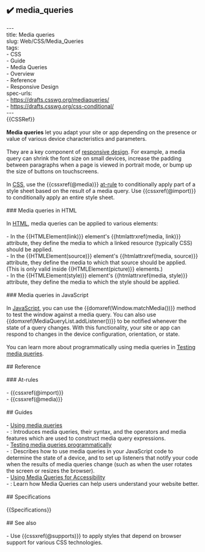 ## ✔️ media_queries 
 ---<br/>title: Media queries<br/>slug: Web/CSS/Media_Queries<br/>tags:<br/>  - CSS<br/>  - Guide<br/>  - Media Queries<br/>  - Overview<br/>  - Reference<br/>  - Responsive Design<br/>spec-urls:<br/>  - https://drafts.csswg.org/mediaqueries/<br/>  - https://drafts.csswg.org/css-conditional/<br/>---<br/>{{CSSRef}}<br/><br/>**Media queries** let you adapt your site or app depending on the presence or value of various device characteristics and parameters.<br/><br/>They are a key component of [responsive design](/en-US/docs/Web/Progressive_web_apps). For example, a media query can shrink the font size on small devices, increase the padding between paragraphs when a page is viewed in portrait mode, or bump up the size of buttons on touchscreens.<br/><br/>In [CSS](/en-US/docs/Web/CSS), use the {{cssxref(@media)}} [at-rule](/en-US/docs/Web/CSS/At-rule) to conditionally apply part of a style sheet based on the result of a media query. Use {{cssxref(@import)}} to conditionally apply an entire style sheet.<br/><br/>### Media queries in HTML<br/><br/>In [HTML](/en-US/docs/Web/HTML), media queries can be applied to various elements:<br/><br/>- In the {{HTMLElement(link)}} element's {{htmlattrxref(media, link)}} attribute, they define the media to which a linked resource (typically CSS) should be applied.<br/>- In the {{HTMLElement(source)}} element's {{htmlattrxref(media, source)}} attribute, they define the media to which that source should be applied. (This is only valid inside {{HTMLElement(picture)}} elements.)<br/>- In the {{HTMLElement(style)}} element's {{htmlattrxref(media, style)}} attribute, they define the media to which the style should be applied.<br/><br/>### Media queries in JavaScript<br/><br/>In [JavaScript](/en-US/docs/Web/JavaScript), you can use the {{domxref(Window.matchMedia())}} method to test the window against a media query. You can also use {{domxref(MediaQueryList.addListener())}} to be notified whenever the state of a query changes. With this functionality, your site or app can respond to changes in the device configuration, orientation, or state.<br/><br/>You can learn more about programmatically using media queries in [Testing media queries](/en-US/docs/Web/CSS/Media_Queries/Testing_media_queries).<br/><br/>## Reference<br/><br/>### At-rules<br/><br/>- {{cssxref(@import)}}<br/>- {{cssxref(@media)}}<br/><br/>## Guides<br/><br/>- [Using media queries](/en-US/docs/Web/CSS/Media_Queries/Using_media_queries)<br/>  - : Introduces media queries, their syntax, and the operators and media features which are used to construct media query expressions.<br/>- [Testing media queries programmatically](/en-US/docs/Web/CSS/Media_Queries/Testing_media_queries)<br/>  - : Describes how to use media queries in your JavaScript code to determine the state of a device, and to set up listeners that notify your code when the results of media queries change (such as when the user rotates the screen or resizes the browser).<br/>- [Using Media Queries for Accessibility](/en-US/docs/Web/CSS/Media_Queries/Using_Media_Queries_for_Accessibility)<br/>  - : Learn how Media Queries can help users understand your website better.<br/><br/>## Specifications<br/><br/>{{Specifications}}<br/><br/>## See also<br/><br/>- Use {{cssxref(@supports)}} to apply styles that depend on browser support for various CSS technologies.<br/>